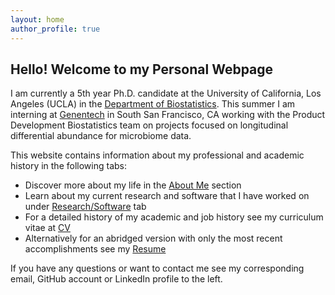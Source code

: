 ```yaml
---
layout: home
author_profile: true
---
```

## Hello! Welcome to my Personal Webpage

I am currently a 5th year Ph.D. candidate at the University of California, Los Angeles (UCLA) in the [Department of Biostatistics](https://www.biostat.ucla.edu). This summer I am interning at [Genentech](https://www.gene.com) in South San Francisco, CA working with the Product Development Biostatistics team on projects focused on longitudinal differential abundance for microbiome data.

This website contains information about my professional and academic history in the following tabs:

+ Discover more about my life in the [About Me](https://williazo.github.io/aboutme) section
+ Learn about my current research and software that I have worked on under [Research/Software](https://williazo.github.io/research) tab
+ For a detailed history of my academic and job history see my curriculum vitae at [CV](https://williazo.github.io/cv)
+ Alternatively for an abridged version with only the most recent accomplishments see my [Resume](https://williazo.github.io/resume)

If you have any questions or want to contact me see my corresponding email, GitHub account or LinkedIn profile to the left.
